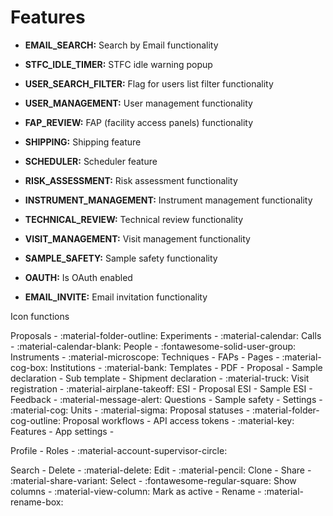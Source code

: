 # Features

* **EMAIL_SEARCH:** Search by Email functionality 

* **STFC_IDLE_TIMER:** STFC idle warning popup

* **USER_SEARCH_FILTER:** Flag for users list filter functionality

* **USER_MANAGEMENT:** User management functionality

* **FAP_REVIEW:** FAP (facility access panels) functionality

* **SHIPPING:** Shipping feature

* **SCHEDULER:** Scheduler feature

* **RISK_ASSESSMENT:** Risk assessment functionality

* **INSTRUMENT_MANAGEMENT:** Instrument management functionality

* **TECHNICAL_REVIEW:** Technical review functionality 

* **VISIT_MANAGEMENT:** Visit management functionality

* **SAMPLE_SAFETY:** Sample safety functionality

* **OAUTH:** Is OAuth enabled

* **EMAIL_INVITE:** Email invitation functionality    



Icon functions

Proposals - :material-folder-outline:
Experiments - :material-calendar:
Calls - :material-calendar-blank:
People - :fontawesome-solid-user-group:
Instruments - :material-microscope:
Techniques -
FAPs - 
Pages - :material-cog-box:
Institutions - :material-bank:
Templates -
PDF -
Proposal -
Sample declaration -
Sub template -
Shipment declaration - :material-truck:
Visit registration - :material-airplane-takeoff:
ESI -
Proposal ESI -
Sample ESI -
Feedback - :material-message-alert:
Questions - 
Sample safety -
Settings - :material-cog:
Units - :material-sigma:
Proposal statuses - :material-folder-cog-outline:
Proposal workflows - 
API access tokens - :material-key:
Features - 
App settings - 


Profile - 
Roles - :material-account-supervisor-circle:



Search - 
Delete - :material-delete:
Edit - :material-pencil:
Clone -
Share - :material-share-variant:
Select - :fontawesome-regular-square:
Show columns - :material-view-column:
Mark as active - 
Rename - :material-rename-box:

